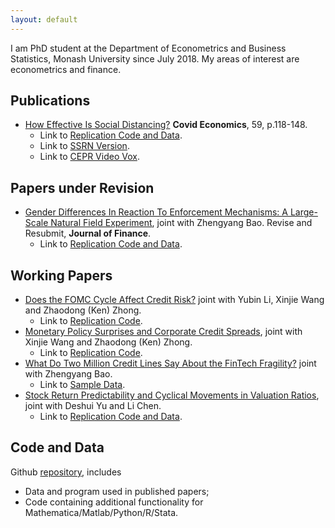 ```yaml
---
layout: default
---
```


I am PhD student at the Department of Econometrics and Business Statistics, Monash University since July 2018. My areas of interest are econometrics and finance.

## Publications

- [How Effective Is Social Distancing?](https://cepr.org/file/10060/download?token=eOeGMKrX) **Covid Economics**, 59, p.118-148. 
  - Link to [Replication Code and Data](https://github.com/difang-huang?tab=repositories). 
  - Link to [SSRN Version](https://papers.ssrn.com/sol3/papers.cfm?abstract_id=3680321). 
  - Link to [CEPR Video Vox](https://voxeu.org/content/how-effective-social-distancing-evidence-us).

  

## Papers under Revision

- [Gender Differences In Reaction To Enforcement Mechanisms: A Large-Scale Natural Field Experiment](https://papers.ssrn.com/sol3/papers.cfm?abstract_id=3641282), joint with Zhengyang Bao. Revise and Resubmit, **Journal of Finance**. 
  - Link to [Replication Code and Data](https://github.com/difang-huang?tab=repositories).



## Working Papers

- [Does the FOMC Cycle Affect Credit Risk?](https://papers.ssrn.com/sol3/papers.cfm?abstract_id=3512662) joint with Yubin Li, Xinjie Wang and Zhaodong (Ken) Zhong. 
  - Link to [Replication Code](https://github.com/difang-huang?tab=repositories).
- [Monetary Policy Surprises and Corporate Credit Spreads](https://papers.ssrn.com/sol3/papers.cfm?abstract_id=3700257), joint with Xinjie Wang and Zhaodong (Ken) Zhong. 
  - Link to [Replication Code](https://github.com/difang-huang?tab=repositories).
- [What Do Two Million Credit Lines Say About the FinTech Fragility?](https://papers.ssrn.com/sol3/papers.cfm?abstract_id=3734770) joint with Zhengyang Bao. 
  - Link to [Sample Data](https://github.com/difang-huang?tab=repositories).
- [Stock Return Predictability and Cyclical Movements in Valuation Ratios](https://papers.ssrn.com/sol3/papers.cfm?abstract_id=3755710), joint with Deshui Yu and Li Chen. 
  - Link to [Replication Code and Data](https://github.com/difang-huang?tab=repositories).



## Code and Data

Github [repository](https://github.com/difang-huang?tab=repositories), includes
- Data and program used in published papers;
- Code containing additional functionality for Mathematica/Matlab/Python/R/Stata.
